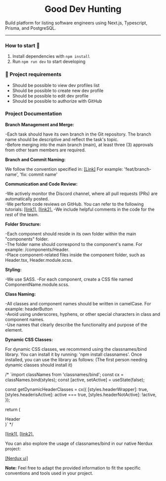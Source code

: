 <h1 align="center">
  Good Dev Hunting
</h1>

Build platform for listing software engineers using Next.js, Typescript, Prisma, and PostgreSQL.

---

### How to start 🚀

1. Install dependencies with `npm install`
2. Run `npm run dev` to start developing

### 📝 Project requirements

- Should be possible to view dev profiles list
- Should be possible to create new dev profile
- Should be possible to edit dev profile
- Should be possible to authorize with GitHub

### Project Documentation

<strong>Branch Management and Merge:</strong>

-Each task should have its own branch in the Git repository. The branch name should be descriptive and reflect the task's topic.<br>
-Before merging into the main branch (main), at least three (3) approvals from other team members are required.

<strong>Branch and Commit Naming:</strong>

We follow the convention specified in: <a href="https://www.conventionalcommits.org/en/v1.0.0/">[Link]</a>
For example: 'feat/branch-name', 'fix: commit name'

<strong>Communication and Code Review:</strong>

-We actively monitor the Discord channel, where all pull requests (PRs) are automatically posted.<br>
-We perform code reviews on GitHub. You can refer to the following tutorials: <a href="https://www.youtube.com/watch?v=lSnbOtw4izI">[link1]</a>, <a href="https://www.youtube.com/watch?v=vSsUO_OP-f8">[link2].</a>
-We include helpful comments in the code for the rest of the team.

<strong>Folder Structure:</strong>

-Each component should reside in its own folder within the main "components" folder.<br>
-The folder name should correspond to the component's name. For example: /components/Header.<br>
-Place component-related files inside the component folder, such as Header.tsx, Header.module.scss.

<strong>Styling:</strong>

-We use SASS.
-For each component, create a CSS file named ComponentName.module.scss.

<strong>Class Naming:</strong>

-All classes and component names should be written in camelCase. For example: headerButton<br>
-Avoid using underscores, hyphens, or other special characters in class and component names.<br>
-Use names that clearly describe the functionality and purpose of the element.

<strong>Dynamic CSS Classes:</strong>

For dynamic CSS classes, we recommend using the classnames/bind library. You can install it by running: 'npm install classnames'.
Once installed, you can use the library as follows:
(The first person needing dynamic classes should install it)

/\* `import classNames from 'classnames/bind';
const cx = classNames.bind(styles);
const [active, setActive] = useState(false);

const getDynamicHeaderClasses = cx({
[styles.headerWrapper]: true,
[styles.headerisActive]: active === true,
[styles.headerNotActive]: !active,
});

return (

  <div className={getDynamicHeaderClasses}>Header</div>
)` */

<a href="https://www.youtube.com/watch?v=69ggHNjlFMk">[link1]</a>, <a href="https://stackoverflow.com/questions/61617393/classnames-bind-and-global-classes">[link2].</a>

You can also explore the usage of classnames/bind in our native Nerdux project:

<a href="https://github.com/nerdbord/nerdux-ui-system">[Nerdux ui]</a>

<strong>Note:</strong> Feel free to adapt the provided information to fit the specific conventions and tools used in your project.
